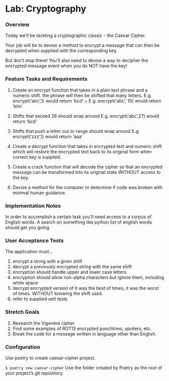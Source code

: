 # Lab: Cryptography

### Overview

Today we’ll be tackling a cryptographic classic - the Caesar Cipher.

Your job will be to devise a method to encrypt a message that can then be decrypted when supplied with the corresponding key.

But don’t stop there! You’ll also need to devise a way to decipher the encrypted message event when you do NOT have the key!

### Feature Tasks and Requirements
1. Create an encrypt function that takes in a plain text phrase and a numeric shift.
the phrase will then be shifted that many letters.
E.g. encrypt(‘abc’,1) would return ‘bcd’ = E.g. encrypt(‘abc’, 10) would return ‘klm’

2. Shifts that exceed 26 should wrap around
E.g. encrypt(‘abc’,27) would return ‘bcd’

3. Shifts that push a letter out or range should wrap around
E.g. encrypt(‘zzz’,1) would return ‘aaa’

4. Create a decrypt function that takes in encrypted text and numeric shift which will restore the encrypted text back to its original form when correct key is supplied.

5. Create a crack function that will decode the cipher so that an encrypted message can be transformed into its original state WITHOUT access to the key.

6. Devise a method for the computer to determine if code was broken with minimal human guidance.

### Implementation Notes
In order to accomplish a certain task you’ll need access to a corpus of English words.
A search on something like python list of english words should get you going.

### User Acceptance Tests
The application must…

1. encrypt a string with a given shift
1. decrypt a previously encrypted string with the same shift
1. encryption should handle upper and lower case letters
1. encryption should allow non-alpha characters but ignore them, including white space
1. decrypt encrypted version of It was the best of times, it was the worst of times. WITHOUT knowing the shift used.
1. refer to supplied unit tests.

### Stretch Goals
1. Research the Vigenère cipher
1. Find some examples of ROT13 encrypted punchlines, spoilers, etc.
1. Break the code for a message written in language other than English.

### Configuration
Use poetry to create caesar-cipher project.

```$ poetry new caesar-cipher```
Use the folder created by Poetry as the root of your project’s git repository.
